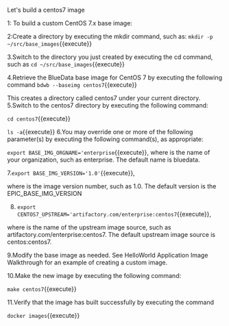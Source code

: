 Let's build a centos7 image

1: To build a custom CentOS 7.x base image:

2:Create a directory by executing the mkdir command, such as:
`mkdir -p ~/src/base_images`{{execute}}

3.Switch to the directory you just created by executing the cd command, such as
`cd ~/src/base_images`{{execute}}

4.Retrieve the BlueData base image for CentOS 7 by executing the following command
`bdwb --baseimg centos7`{{execute}}

This creates a directory called centos7 under your current directory.
5.Switch to the centos7 directory by executing the following command:

`cd centos7`{{execute}}

`ls -a`{{execute}}
6.You may override one or more of the following parameter(s) by executing the following command(s), as appropriate:

`export BASE_IMG_ORGNAME='enterprise`{{execute}}, where <orgname> is the name of your organization, such as enterprise. The default name is bluedata.
  
 7.`export BASE_IMG_VERSION='1.0'`{{execute}}, 
 
 where <version> is the image version number, such as 1.0. The default version is the EPIC_BASE_IMG_VERSION
  
8. `export CENTOS7_UPSTREAM='artifactory.com/enterprise:centos7`{{execute}},

where <upstream> is the name of the upstream image source, such as artifactory.com/enterprise:centos7. The default upstream image source is centos:centos7.
  
9.Modify the base image as needed. See HelloWorld Application Image Walkthrough for an example of creating a custom image.
  
10.Make the new image by executing the following command:
  
`make centos7`{{execute}}

11.Verify that the image has built successfully by executing the command

`docker images`{{execute}}



